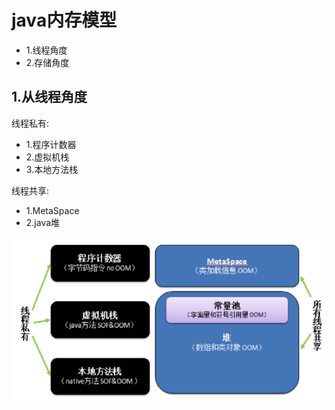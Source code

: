 # java内存模型
- 1.线程角度
- 2.存储角度

## 1.从线程角度
线程私有:<br>
- 1.程序计数器
- 2.虚拟机栈
- 3.本地方法栈

线程共享:<br>
- 1.MetaSpace
- 2.java堆

![fail](img/2.1.PNG)<br>